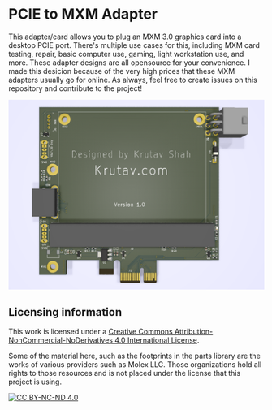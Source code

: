 # PCIE to MXM Adapter
This adapter/card allows you to plug an MXM 3.0 graphics card into a desktop PCIE port.
There's multiple use cases for this, including MXM card testing, repair, basic computer use, gaming, light workstation use, and more.
These adapter designs are all opensource for your convenience. I made this desicion because of the very high prices that these MXM adapters usually go for online.
As always, feel free to create issues on this repository and contribute to the project!

![Picture of the PCIE x1 to MXM Adapter.](/PCIE%20x1%20to%20MXM3.0/Images/Front2.PNG)

## Licensing information
This work is licensed under a
[Creative Commons Attribution-NonCommercial-NoDerivatives 4.0 International License][cc-by-nc-nd].

Some of the material here, such as the footprints in the parts library are the works of various providers such as Molex LLC. Those organizations hold all rights to those resources and is not placed under the license that this project is using.

[![CC BY-NC-ND 4.0][cc-by-nc-nd-image]][cc-by-nc-nd]

[cc-by-nc-nd]: http://creativecommons.org/licenses/by-nc-nd/4.0/
[cc-by-nc-nd-image]: https://licensebuttons.net/l/by-nc-nd/4.0/88x31.png

